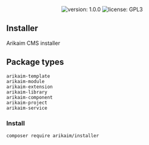 <p align="center">
    <img src="https://img.shields.io/github/release/arikaim/installer.svg" alt="version: 1.0.0">
    <img src="https://img.shields.io/badge/License-GPLv3-blue.svg" alt="license: GPL3">
</p>

## Installer
Arikaim CMS installer

## Package types
    arikaim-template
    arikaim-module
    arikaim-extension
    arikaim-library
    arikaim-component
    arikaim-project
    arikaim-service
    
### Install
```
composer require arikaim/installer

```
